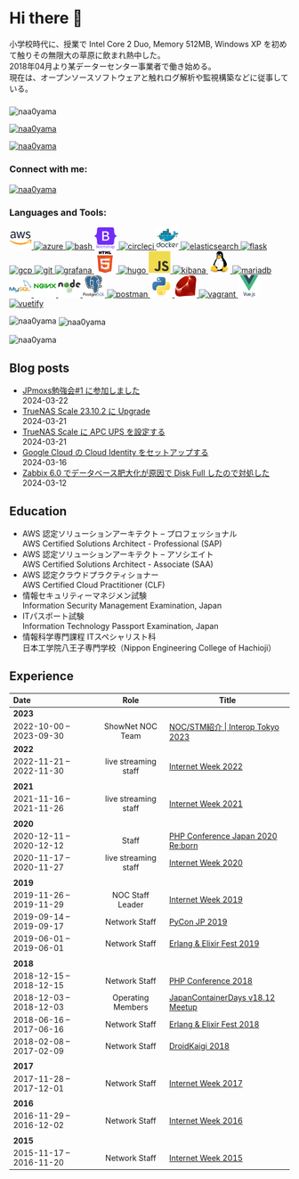# Hi there 👋

小学校時代に、授業で Intel Core 2 Duo, Memory 512MB, Windows XP を初めて触りその無限大の草原に飲まれ熱中した。  
2018年04月より某データーセンター事業者で働き始める。  
現在は、オープンソースソフトウェアと触れログ解析や監視構築などに従事している。  

<h3 align="center"></h3>

<p align="left"> <img src="https://komarev.com/ghpvc/?username=naa0yama&label=Profile%20views&color=0e75b6&style=flat" alt="naa0yama" /> </p>

<p align="left"> <a href="https://github.com/ryo-ma/github-profile-trophy"><img src="https://github-profile-trophy.vercel.app/?username=naa0yama" alt="naa0yama" /></a> </p>

<p align="left"> <a href="https://twitter.com/naa0yama" target="blank"><img src="https://img.shields.io/twitter/follow/naa0yama?logo=twitter&style=for-the-badge" alt="naa0yama" /></a> </p>

<h3 align="left">Connect with me:</h3>
<p align="left">
<a href="https://twitter.com/naa0yama" target="blank"><img align="center" src="https://raw.githubusercontent.com/rahuldkjain/github-profile-readme-generator/master/src/images/icons/Social/twitter.svg" alt="naa0yama" height="30" width="40" /></a>
</p>

<h3 align="left">Languages and Tools:</h3>
<p align="left"> <a href="https://aws.amazon.com" target="_blank" rel="noreferrer"> <img src="https://raw.githubusercontent.com/devicons/devicon/master/icons/amazonwebservices/amazonwebservices-original-wordmark.svg" alt="aws" width="40" height="40"/> </a> <a href="https://azure.microsoft.com/en-in/" target="_blank" rel="noreferrer"> <img src="https://www.vectorlogo.zone/logos/microsoft_azure/microsoft_azure-icon.svg" alt="azure" width="40" height="40"/> </a> <a href="https://www.gnu.org/software/bash/" target="_blank" rel="noreferrer"> <img src="https://www.vectorlogo.zone/logos/gnu_bash/gnu_bash-icon.svg" alt="bash" width="40" height="40"/> </a> <a href="https://getbootstrap.com" target="_blank" rel="noreferrer"> <img src="https://raw.githubusercontent.com/devicons/devicon/master/icons/bootstrap/bootstrap-plain-wordmark.svg" alt="bootstrap" width="40" height="40"/> </a> <a href="https://circleci.com" target="_blank" rel="noreferrer"> <img src="https://www.vectorlogo.zone/logos/circleci/circleci-icon.svg" alt="circleci" width="40" height="40"/> </a> <a href="https://www.docker.com/" target="_blank" rel="noreferrer"> <img src="https://raw.githubusercontent.com/devicons/devicon/master/icons/docker/docker-original-wordmark.svg" alt="docker" width="40" height="40"/> </a> <a href="https://www.elastic.co" target="_blank" rel="noreferrer"> <img src="https://www.vectorlogo.zone/logos/elastic/elastic-icon.svg" alt="elasticsearch" width="40" height="40"/> </a> <a href="https://flask.palletsprojects.com/" target="_blank" rel="noreferrer"> <img src="https://www.vectorlogo.zone/logos/pocoo_flask/pocoo_flask-icon.svg" alt="flask" width="40" height="40"/> </a> <a href="https://cloud.google.com" target="_blank" rel="noreferrer"> <img src="https://www.vectorlogo.zone/logos/google_cloud/google_cloud-icon.svg" alt="gcp" width="40" height="40"/> </a> <a href="https://git-scm.com/" target="_blank" rel="noreferrer"> <img src="https://www.vectorlogo.zone/logos/git-scm/git-scm-icon.svg" alt="git" width="40" height="40"/> </a> <a href="https://grafana.com" target="_blank" rel="noreferrer"> <img src="https://www.vectorlogo.zone/logos/grafana/grafana-icon.svg" alt="grafana" width="40" height="40"/> </a> <a href="https://www.w3.org/html/" target="_blank" rel="noreferrer"> <img src="https://raw.githubusercontent.com/devicons/devicon/master/icons/html5/html5-original-wordmark.svg" alt="html5" width="40" height="40"/> </a> <a href="https://gohugo.io/" target="_blank" rel="noreferrer"> <img src="https://api.iconify.design/logos-hugo.svg" alt="hugo" width="40" height="40"/> </a> <a href="https://developer.mozilla.org/en-US/docs/Web/JavaScript" target="_blank" rel="noreferrer"> <img src="https://raw.githubusercontent.com/devicons/devicon/master/icons/javascript/javascript-original.svg" alt="javascript" width="40" height="40"/> </a> <a href="https://www.elastic.co/kibana" target="_blank" rel="noreferrer"> <img src="https://www.vectorlogo.zone/logos/elasticco_kibana/elasticco_kibana-icon.svg" alt="kibana" width="40" height="40"/> </a> <a href="https://www.linux.org/" target="_blank" rel="noreferrer"> <img src="https://raw.githubusercontent.com/devicons/devicon/master/icons/linux/linux-original.svg" alt="linux" width="40" height="40"/> </a> <a href="https://mariadb.org/" target="_blank" rel="noreferrer"> <img src="https://www.vectorlogo.zone/logos/mariadb/mariadb-icon.svg" alt="mariadb" width="40" height="40"/> </a> <a href="https://www.mysql.com/" target="_blank" rel="noreferrer"> <img src="https://raw.githubusercontent.com/devicons/devicon/master/icons/mysql/mysql-original-wordmark.svg" alt="mysql" width="40" height="40"/> </a> <a href="https://www.nginx.com" target="_blank" rel="noreferrer"> <img src="https://raw.githubusercontent.com/devicons/devicon/master/icons/nginx/nginx-original.svg" alt="nginx" width="40" height="40"/> </a> <a href="https://nodejs.org" target="_blank" rel="noreferrer"> <img src="https://raw.githubusercontent.com/devicons/devicon/master/icons/nodejs/nodejs-original-wordmark.svg" alt="nodejs" width="40" height="40"/> </a> <a href="https://www.postgresql.org" target="_blank" rel="noreferrer"> <img src="https://raw.githubusercontent.com/devicons/devicon/master/icons/postgresql/postgresql-original-wordmark.svg" alt="postgresql" width="40" height="40"/> </a> <a href="https://postman.com" target="_blank" rel="noreferrer"> <img src="https://www.vectorlogo.zone/logos/getpostman/getpostman-icon.svg" alt="postman" width="40" height="40"/> </a> <a href="https://www.python.org" target="_blank" rel="noreferrer"> <img src="https://raw.githubusercontent.com/devicons/devicon/master/icons/python/python-original.svg" alt="python" width="40" height="40"/> </a> <a href="https://www.ruby-lang.org/en/" target="_blank" rel="noreferrer"> <img src="https://raw.githubusercontent.com/devicons/devicon/master/icons/ruby/ruby-original.svg" alt="ruby" width="40" height="40"/> </a> <a href="https://www.vagrantup.com/" target="_blank" rel="noreferrer"> <img src="https://www.vectorlogo.zone/logos/vagrantup/vagrantup-icon.svg" alt="vagrant" width="40" height="40"/> </a> <a href="https://vuejs.org/" target="_blank" rel="noreferrer"> <img src="https://raw.githubusercontent.com/devicons/devicon/master/icons/vuejs/vuejs-original-wordmark.svg" alt="vuejs" width="40" height="40"/> </a> <a href="https://vuetifyjs.com/en/" target="_blank" rel="noreferrer"> <img src="https://bestofjs.org/logos/vuetify.svg" alt="vuetify" width="40" height="40"/> </a> </p>

<p><img align="left" src="https://github-readme-stats.vercel.app/api/top-langs?username=naa0yama&show_icons=true&locale=en&layout=compact" alt="naa0yama" /></p>

<p>&nbsp;<img align="center" src="https://github-readme-stats.vercel.app/api?username=naa0yama&show_icons=true&locale=en" alt="naa0yama" /></p>

<p><img align="center" src="https://github-readme-streak-stats.herokuapp.com/?user=naa0yama&" alt="naa0yama" /></p>


## Blog posts
<!-- BLOG-POST-LIST:START -->
 - [JPmoxs勉強会#1 に参加しました](https://blog.naa0yama.com/p/12w22-6wvghvof/)<br>2024-03-22
 - [TrueNAS Scale 23.10.2 に Upgrade](https://blog.naa0yama.com/p/12w21-jg7pulky/)<br>2024-03-21
 - [TrueNAS Scale に APC UPS を設定する](https://blog.naa0yama.com/p/12w21-2wk4t5d6/)<br>2024-03-21
 - [Google Cloud の Cloud Identity をセットアップする](https://blog.naa0yama.com/p/11w16-mk9zmoyd/)<br>2024-03-16
 - [Zabbix 6.0 でデータベース肥大化が原因で Disk Full したので対処した](https://blog.naa0yama.com/p/11w12-pbkiv0eu/)<br>2024-03-12<!-- BLOG-POST-LIST:END -->


## Education

* AWS 認定ソリューションアーキテクト – プロフェッショナル<br>AWS Certified Solutions Architect - Professional (SAP)
* AWS 認定ソリューションアーキテクト – アソシエイト<br>AWS Certified Solutions Architect - Associate (SAA)
* AWS 認定クラウドプラクティショナー<br>AWS Certified Cloud Practitioner (CLF)
* 情報セキュリティーマネジメン試験<br>Information Security Management Examination, Japan
* ITパスポート試験<br>Information Technology Passport Examination, Japan
* 情報科学専門課程 ITスペシャリスト科<br>日本工学院八王子専門学校（Nippon Engineering College of Hachioji）

## Experience

| Date                    |         Role         | Title                                                               |
| :---------------------- | :------------------: | ------------------------------------------------------------------- |
| **2023**                |
| 2022-10-00 – 2023-09-30 | ShowNet NOC Team     | [NOC\/STM紹介 \| Interop Tokyo 2023](https://www.interop.jp/2023/shownet/noc/)  |
| **2022**                |
| 2022-11-21 – 2022-11-30 | live streaming staff | [Internet Week 2022](https://www.nic.ad.jp/iw2022/)                 |
|                         |
| **2021**                |
| 2021-11-16 – 2021-11-26 | live streaming staff | [Internet Week 2021](https://www.nic.ad.jp/iw2021/)                 |
|                         |
| **2020**                |
| 2020-12-11 – 2020-12-12 |        Staff         | [PHP Conference Japan 2020 Re:born](https://phpcon.php.gr.jp/2020/) |
| 2020-11-17 – 2020-11-27 | live streaming staff | [Internet Week 2020](https://www.nic.ad.jp/iw2020/)                 |
|                         |
| **2019**                 |
| 2019-11-26 – 2019-11-29 |   NOC Staff Leader   | [Internet Week 2019](https://www.nic.ad.jp/iw2019/)                 |
| 2019-09-14 – 2019-09-17 |    Network Staff     | [PyCon JP 2019](https://pycon.jp/2019/)                             |
| 2019-06-01 – 2019-06-01 |    Network Staff     | [Erlang & Elixir Fest 2019](https://elixir-fest.jp/)                |
|                         |
| **2018**                 |
| 2018-12-15 – 2018-12-15 |    Network Staff     | [PHP Conference 2018](http://phpcon.php.gr.jp/2018/)                |
| 2018-12-03 – 2018-12-03 |  Operating Members   | [JapanContainerDays v18.12 Meetup](https://containerdays.jp/)       |
| 2018-06-16 – 2017-06-16 |    Network Staff     | [Erlang & Elixir Fest 2018](https://elixir-fest.jp/)                |
| 2018-02-08 – 2017-02-09 |    Network Staff     | [DroidKaigi 2018](https://droidkaigi.jp/2018/)                      |
|                         |
| **2017**                 |
| 2017-11-28 – 2017-12-01 |    Network Staff     | [Internet Week 2017](https://www.nic.ad.jp/iw2017/)                 |
|                         |
| **2016**                 |
| 2016-11-29 – 2016-12-02 |    Network Staff     | [Internet Week 2016](https://www.nic.ad.jp/iw2016/)                 |
|                         |
| **2015**                 |
| 2015-11-17 – 2016-11-20 |    Network Staff     | [Internet Week 2015](https://www.nic.ad.jp/iw2015/)                 |


